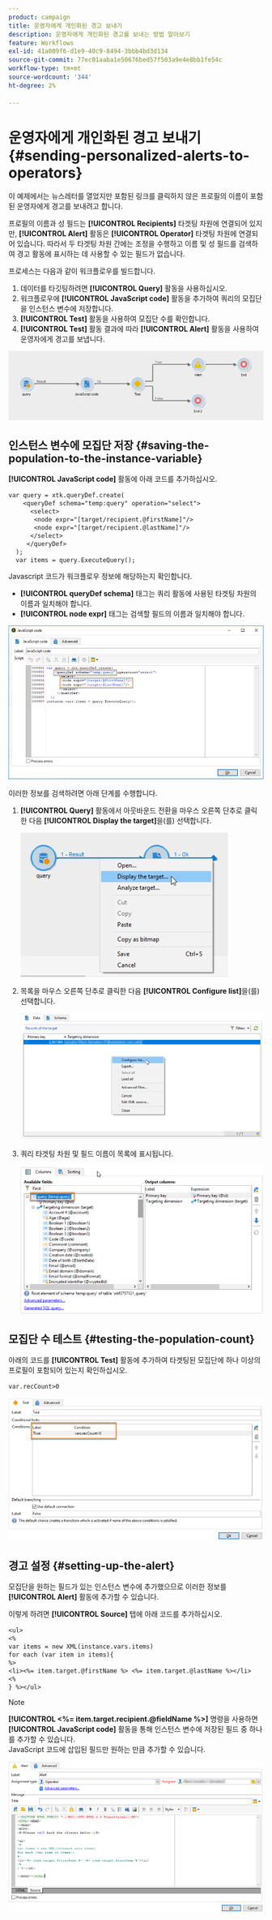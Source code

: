 ```yaml
---
product: campaign
title: 운영자에게 개인화된 경고 보내기
description: 운영자에게 개인화된 경고를 보내는 방법 알아보기
feature: Workflows
exl-id: 41a009f6-d1e9-40c9-8494-3bbb4bd3d134
source-git-commit: 77ec01aaba1e50676bed57f503a9e4e8bb1fe54c
workflow-type: tm+mt
source-wordcount: '344'
ht-degree: 2%

---
```


# 운영자에게 개인화된 경고 보내기{#sending-personalized-alerts-to-operators}



이 예제에서는 뉴스레터를 열었지만 포함된 링크를 클릭하지 않은 프로필의 이름이 포함된 운영자에게 경고를 보내려고 합니다.

프로필의 이름과 성 필드는 **[!UICONTROL Recipients]** 타겟팅 차원에 연결되어 있지만, **[!UICONTROL Alert]** 활동은 **[!UICONTROL Operator]** 타겟팅 차원에 연결되어 있습니다. 따라서 두 타겟팅 차원 간에는 조정을 수행하고 이름 및 성 필드를 검색하여 경고 활동에 표시하는 데 사용할 수 있는 필드가 없습니다.

프로세스는 다음과 같이 워크플로우를 빌드합니다.

1. 데이터를 타깃팅하려면 **[!UICONTROL Query]** 활동을 사용하십시오.
1. 워크플로우에 **[!UICONTROL JavaScript code]** 활동을 추가하여 쿼리의 모집단을 인스턴스 변수에 저장합니다.
1. **[!UICONTROL Test]** 활동을 사용하여 모집단 수를 확인합니다.
1. **[!UICONTROL Test]** 활동 결과에 따라 **[!UICONTROL Alert]** 활동을 사용하여 운영자에게 경고를 보냅니다.

![](assets/uc_operator_1.png)

## 인스턴스 변수에 모집단 저장 {#saving-the-population-to-the-instance-variable}

**[!UICONTROL JavaScript code]** 활동에 아래 코드를 추가하십시오.

```
var query = xtk.queryDef.create(  
    <queryDef schema="temp:query" operation="select">  
      <select>  
       <node expr="[target/recipient.@firstName]"/>  
       <node expr="[target/recipient.@lastName]"/>  
      </select>  
     </queryDef>  
  );  
  var items = query.ExecuteQuery();
```

Javascript 코드가 워크플로우 정보에 해당하는지 확인합니다.

* **[!UICONTROL queryDef schema]** 태그는 쿼리 활동에 사용된 타겟팅 차원의 이름과 일치해야 합니다.
* **[!UICONTROL node expr]** 태그는 검색할 필드의 이름과 일치해야 합니다.

![](assets/uc_operator_3.png)

이러한 정보를 검색하려면 아래 단계를 수행합니다.

1. **[!UICONTROL Query]** 활동에서 아웃바운드 전환을 마우스 오른쪽 단추로 클릭한 다음 **[!UICONTROL Display the target]**&#x200B;을(를) 선택합니다.

   ![](assets/uc_operator_4.png)

1. 목록을 마우스 오른쪽 단추로 클릭한 다음 **[!UICONTROL Configure list]**&#x200B;을(를) 선택합니다.

   ![](assets/uc_operator_5.png)

1. 쿼리 타겟팅 차원 및 필드 이름이 목록에 표시됩니다.

   ![](assets/uc_operator_6.png)

## 모집단 수 테스트 {#testing-the-population-count}

아래의 코드를 **[!UICONTROL Test]** 활동에 추가하여 타겟팅된 모집단에 하나 이상의 프로필이 포함되어 있는지 확인하십시오.

```
var.recCount>0
```

![](assets/uc_operator_7.png)

## 경고 설정 {#setting-up-the-alert}

모집단을 원하는 필드가 있는 인스턴스 변수에 추가했으므로 이러한 정보를 **[!UICONTROL Alert]** 활동에 추가할 수 있습니다.

이렇게 하려면 **[!UICONTROL Source]** 탭에 아래 코드를 추가하십시오.

```
<ul>
<%
var items = new XML(instance.vars.items)
for each (var item in items){
%>
<li><%= item.target.@firstName %> <%= item.target.@lastName %></li>
<%
} %></ul>
```

>[!NOTE]
>
>**[!UICONTROL <%= item.target.recipient.@fieldName %>]** 명령을 사용하면 **[!UICONTROL JavaScript code]** 활동을 통해 인스턴스 변수에 저장된 필드 중 하나를 추가할 수 있습니다.\
>JavaScript 코드에 삽입된 필드만 원하는 만큼 추가할 수 있습니다.

![](assets/uc_operator_8.png)
